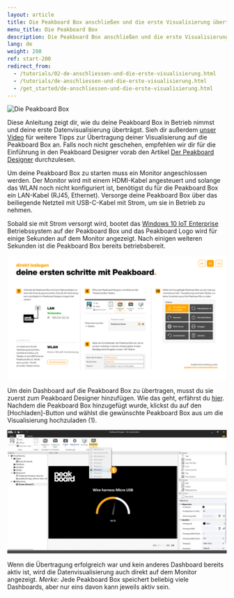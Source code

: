 ```yaml
---
layout: article
title: Die Peakboard Box anschließen und die erste Visualisierung übertragen
menu_title: Die Peakboard Box
description: Die Peakboard Box anschließen und die erste Visualisierung übertragen
lang: de
weight: 200
ref: start-200
redirect_from:
  - /tutorials/02-de-anschliessen-und-die-erste-visualisierung.html
  - /tutorials/de-anschliessen-und-die-erste-visualisierung.html
  - /get_started/de-anschliessen-und-die-erste-visualisierung.html
---
```


![Die Peakboard Box](/assets/images/get_started/Peakboard-Box_technical-data_de.jpg)

Diese Anleitung zeigt dir, wie du deine Peakboard Box in Betrieb nimmst und deine erste Datenvisualisierung überträgst.
Sieh dir außerdem [unser Video](https://youtu.be/-6YyjhlpdjU) für weitere Tipps zur Übertragung deiner Visualisierung auf die Peakboard Box an.
Falls noch nicht geschehen, empfehlen wir dir für die Einführung in den Peakboard Designer vorab den Artikel [Der Peakboard Designer](/get_started/de-peakboard-designer.html) durchzulesen.

Um deine Peakboard Box zu starten muss ein Monitor angeschlossen werden. Der Monitor wird mit einem HDMI-Kabel angesteuert und solange das WLAN noch nicht konfiguriert ist, benötigst du für die Peakboard Box ein LAN-Kabel (RJ45, Ethernet). Versorge deine Peakboard Box über das beiliegende Netzteil mit USB-C-Kabel mit Strom, um sie in Betrieb zu nehmen.

Sobald sie mit Strom versorgt wird, bootet das [Windows 10 IoT Enterprise](https://docs.microsoft.com/de-de/windows/iot-core/windows-iot-enterprise) Betriebssystem auf der Peakboard Box und das Peakboard Logo wird für einige Sekunden auf dem Monitor angezeigt. 
Nach einigen weiteren Sekunden ist die Peakboard Box bereits betriebsbereit. 

![Initialer Bildschirm](/assets/images/get_started/Peakboard-Box_InitialScreen_de.png)

Um dein Dashboard auf die Peakboard Box zu übertragen, musst du sie zuerst zum Peakboard Designer hinzufügen.
Wie das geht, erfährst du [hier](/administration/07-de-hinzufuegen.html).
Nachdem die Peakboard Box hinzugefügt wurde, klickst du auf den [Hochladen]-Button und wählst die gewünschte Peakboard Box aus um die Visualisierung hochzuladen (1).

![Visualisierung hochladen](/assets/images/get_started/Peakboard-Box_Upload_de.png)

Wenn die Übertragung erfolgreich war und kein anderes Dashboard bereits aktiv ist, wird die Datenvisualisierung auch direkt auf dem Monitor angezeigt. 
*Merke:* Jede Peakboard Box speichert beliebig viele Dashboards, aber nur eins davon kann jeweils aktiv sein.